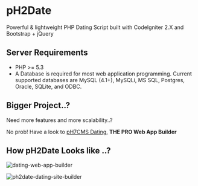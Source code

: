 # pH2Date

Powerful & lightweight PHP Dating Script built with CodeIgniter 2.X and Bootstrap + jQuery


## Server Requirements

* PHP >= 5.3
* A Database is required for most web application programming. Current supported databases are MySQL (4.1+), MySQLi, MS SQL, Postgres, Oracle, SQLite, and ODBC.


## Bigger Project..?

Need more features and more scalability..?

No prob! Have a look to [pH7CMS Dating](https://ph7cms.com/get/), **THE PRO Web App Builder**


## How pH2Date Looks like ..?

![dating-web-app-builder](https://user-images.githubusercontent.com/1325411/28043209-c26bb4d8-65c8-11e7-935d-585aad48293f.png)

![ph2date-dating-site-builder](https://user-images.githubusercontent.com/1325411/28043208-c2697010-65c8-11e7-86fb-df24764f6ff4.png)
